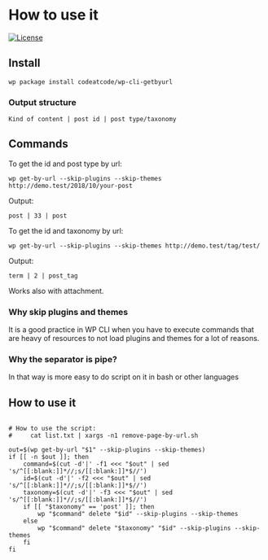 # How to use it
[![License](https://img.shields.io/badge/License-GPL%20v2-blue.svg)](https://img.shields.io/badge/License-GPL%20v2-blue.svg)   

## Install
`wp package install codeatcode/wp-cli-getbyurl`

### Output structure
`Kind of content | post id | post type/taxonomy`

## Commands
To get the id and post type by url:

`wp get-by-url --skip-plugins --skip-themes http://demo.test/2018/10/your-post`

Output:

`post | 33 | post`

To get the id and taxonomy by url:

`wp get-by-url --skip-plugins --skip-themes http://demo.test/tag/test/`

Output:

`term | 2 | post_tag`

Works also with attachment.

### Why skip plugins and themes

It is a good practice in WP CLI when you have to execute commands that are heavy of resources to not load plugins and themes for a lot of reasons.

### Why the separator is pipe?

In that way is more easy to do script on it in bash or other languages

## How to use it

```#!/bin/bash

# How to use the script:
#     cat list.txt | xargs -n1 remove-page-by-url.sh

out=$(wp get-by-url "$1" --skip-plugins --skip-themes)
if [[ -n $out ]]; then
    command=$(cut -d'|' -f1 <<< "$out" | sed 's/^[[:blank:]]*//;s/[[:blank:]]*$//')
    id=$(cut -d'|' -f2 <<< "$out" | sed 's/^[[:blank:]]*//;s/[[:blank:]]*$//')
    taxonomy=$(cut -d'|' -f3 <<< "$out" | sed 's/^[[:blank:]]*//;s/[[:blank:]]*$//')
    if [[ "$taxonomy" == 'post' ]]; then
        wp "$command" delete "$id" --skip-plugins --skip-themes
    else
        wp "$command" delete "$taxonomy" "$id" --skip-plugins --skip-themes
    fi
fi
```
